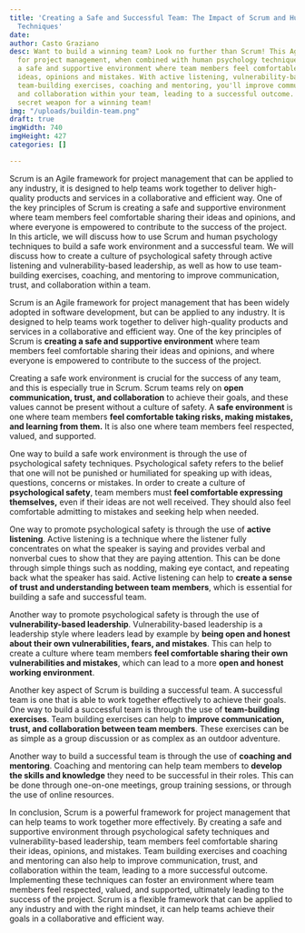 ```yaml
---
title: 'Creating a Safe and Successful Team: The Impact of Scrum and Human Psychology
  Techniques'
date: 
author: Casto Graziano
desc: Want to build a winning team? Look no further than Scrum! This Agile framework
  for project management, when combined with human psychology techniques, can create
  a safe and supportive environment where team members feel comfortable sharing their
  ideas, opinions and mistakes. With active listening, vulnerability-based leadership,
  team-building exercises, coaching and mentoring, you'll improve communication, trust,
  and collaboration within your team, leading to a successful outcome. Scrum is your
  secret weapon for a winning team!
img: "/uploads/buildin-team.png"
draft: true
imgWidth: 740
imgHeight: 427
categories: []

---
```

Scrum is an Agile framework for project management that can be applied to any industry, it is designed to help teams work together to deliver high-quality products and services in a collaborative and efficient way. One of the key principles of Scrum is creating a safe and supportive environment where team members feel comfortable sharing their ideas and opinions, and where everyone is empowered to contribute to the success of the project. In this article, we will discuss how to use Scrum and human psychology techniques to build a safe work environment and a successful team. We will discuss how to create a culture of psychological safety through active listening and vulnerability-based leadership, as well as how to use team-building exercises, coaching, and mentoring to improve communication, trust, and collaboration within a team.

Scrum is an Agile framework for project management that has been widely adopted in software development, but can be applied to any industry. It is designed to help teams work together to deliver high-quality products and services in a collaborative and efficient way. One of the key principles of Scrum is **creating a safe and supportive environment** where team members feel comfortable sharing their ideas and opinions, and where everyone is empowered to contribute to the success of the project.

Creating a safe work environment is crucial for the success of any team, and this is especially true in Scrum. Scrum teams rely on **open communication, trust, and collaboration** to achieve their goals, and these values cannot be present without a culture of safety. A **safe environment** is one where team members **feel comfortable taking risks, making mistakes, and learning from them.** It is also one where team members feel respected, valued, and supported.

One way to build a safe work environment is through the use of psychological safety techniques. Psychological safety refers to the belief that one will not be punished or humiliated for speaking up with ideas, questions, concerns or mistakes. In order to create a culture of **psychological safety**, team members must **feel comfortable expressing themselves,** even if their ideas are not well received. They should also feel comfortable admitting to mistakes and seeking help when needed.

One way to promote psychological safety is through the use of **active listening**. Active listening is a technique where the listener fully concentrates on what the speaker is saying and provides verbal and nonverbal cues to show that they are paying attention. This can be done through simple things such as nodding, making eye contact, and repeating back what the speaker has said. Active listening can help to **create a sense of trust and understanding between team members**, which is essential for building a safe and successful team.

Another way to promote psychological safety is through the use of **vulnerability-based leadership**. Vulnerability-based leadership is a leadership style where leaders lead by example by **being open and honest about their own vulnerabilities, fears, and mistakes**. This can help to create a culture where team members **feel comfortable sharing their own vulnerabilities and mistakes**, which can lead to a more **open and honest working environment**.

Another key aspect of Scrum is building a successful team. A successful team is one that is able to work together effectively to achieve their goals. One way to build a successful team is through the use of **team-building exercises**. Team building exercises can help to **improve communication, trust, and collaboration between team members**. These exercises can be as simple as a group discussion or as complex as an outdoor adventure.

Another way to build a successful team is through the use of **coaching and mentoring**. Coaching and mentoring can help team members to **develop the skills and knowledge** they need to be successful in their roles. This can be done through one-on-one meetings, group training sessions, or through the use of online resources.

In conclusion, Scrum is a powerful framework for project management that can help teams to work together more effectively. By creating a safe and supportive environment through psychological safety techniques and vulnerability-based leadership, team members feel comfortable sharing their ideas, opinions, and mistakes. Team building exercises and coaching and mentoring can also help to improve communication, trust, and collaboration within the team, leading to a more successful outcome. Implementing these techniques can foster an environment where team members feel respected, valued, and supported, ultimately leading to the success of the project. Scrum is a flexible framework that can be applied to any industry and with the right mindset, it can help teams achieve their goals in a collaborative and efficient way.